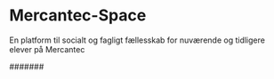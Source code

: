 # Mercantec-Space

En platform til socialt og fagligt fællesskab for nuværende og tidligere elever på Mercantec

#######
